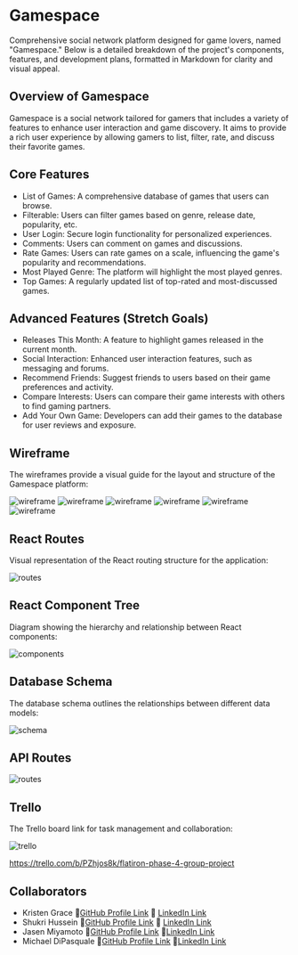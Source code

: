 # Gamespace

Comprehensive social network platform designed for game lovers, named "Gamespace." Below is a detailed breakdown of the project's components, features, and development plans, formatted in Markdown for clarity and visual appeal.

## Overview of Gamespace
Gamespace is a social network tailored for gamers that includes a variety of features to enhance user interaction and game discovery. It aims to provide a rich user experience by allowing gamers to list, filter, rate, and discuss their favorite games.


## Core Features
* List of Games: A comprehensive database of games that users can browse.
* Filterable: Users can filter games based on genre, release date, popularity, etc.
* User Login: Secure login functionality for personalized experiences.
* Comments: Users can comment on games and discussions.
* Rate Games: Users can rate games on a scale, influencing the game's popularity and recommendations.
* Most Played Genre: The platform will highlight the most played genres.
* Top Games: A regularly updated list of top-rated and most-discussed games.



## Advanced Features (Stretch Goals)
* Releases This Month: A feature to highlight games released in the current month.
* Social Interaction: Enhanced user interaction features, such as messaging and forums.
* Recommend Friends: Suggest friends to users based on their game preferences and activity.
* Compare Interests: Users can compare their game interests with others to find gaming partners.
* Add Your Own Game: Developers can add their games to the database for user reviews and exposure.


## Wireframe
The wireframes provide a visual guide for the layout and structure of the Gamespace platform:

<img src="planning/page1.JPG" alt="wireframe">
<img src="planning/page2.JPG" alt="wireframe">
<img src="planning/page 3.JPG" alt="wireframe">
<img src="planning/page4.JPG" alt="wireframe">
<img src="planning/page 5.JPG" alt="wireframe">
<img src="planning/page 6.JPG" alt="wireframe">

## React Routes
Visual representation of the React routing structure for the application:

<img src="planning/React Routes.png" alt="routes">

## React Component Tree
Diagram showing the hierarchy and relationship between React components:

<img src='planning/React Component Tree.png' alt='components'>

## Database Schema
The database schema outlines the relationships between different data models:

<img src="planning/relationtable.JPG" alt="schema">

## API Routes
<img src="planning/apiroutes.JPG" alt="routes">


## Trello
The Trello board link for task management and collaboration:

<img src="planning/trello.JPG" alt="trello">

https://trello.com/b/PZhjos8k/flatiron-phase-4-group-project

## Collaborators
* Kristen Grace 🔗[GitHub Profile Link](https://github.com/kgrace61) 🔗 [LinkedIn Link](www.linkedin.com/in/kristengrace61)
* Shukri Hussein 🔗[GitHub Profile Link](https://github.com/scmh001) 🔗 [LinkedIn Link](https://www.linkedin.com/in/shukrihussein/)
* Jasen Miyamoto 🔗[GitHub Profile Link](https://github.com/jasentm) 🔗[LinkedIn Link](https://www.linkedin.com/in/jasen-miyamoto-ba2619284/)
* Michael DiPasquale 🔗[GitHub Profile Link](https://github.com/mdipasqu13) 🔗[LinkedIn Link](https://www.linkedin.com/in/michael-dipasquale313/)
